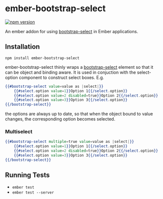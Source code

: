 # ember-bootstrap-select
[![npm version](https://badge.fury.io/js/ember-bootstrap-select.svg)](https://badge.fury.io/js/ember-bootstrap-select)

An ember addon for using [bootstrap-select](https://silviomoreto.github.io/bootstrap-select/) in Ember applications.

## Installation

```
npm install ember-bootstrap-select
```
ember-bootstrap-select thinly wraps a [bootstrap-select](https://silviomoreto.github.io/bootstrap-select/) element 
so that it can be object and binding aware. It is used in conjuction with the select-option 
component to construct select boxes. E.g.

```handlebars
{{#bootstrap-select value=value as |select|}}
    {{#select.option value=1}}Option 1{{/select.option}}
    {{#select.option value=2 disabled=true}}Option 2{{/select.option}}
    {{#select.option value=3}}Option 3{{/select.option}}
{{/bootstrap-select}}
```
the options are always up to date, so that when the object bound to value changes, the corresponding option becomes selected.

### Multiselect

```handlebars
{{#bootstrap-select multiple=true value=value as |select|}}
    {{#select.option value=1}}Option 1{{/select.option}}
    {{#select.option value=2 disabled=true}}Option 2{{/select.option}}
    {{#select.option value=3}}Option 3{{/select.option}}
{{/bootstrap-select}}
```

## Running Tests

* `ember test`
* `ember test --server`
